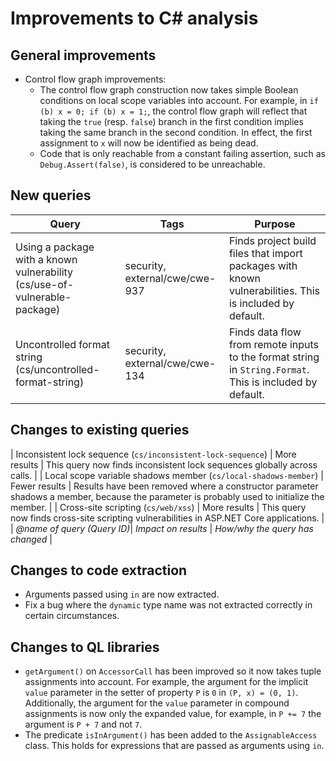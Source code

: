 # Improvements to C# analysis

## General improvements

* Control flow graph improvements:
  * The control flow graph construction now takes simple Boolean conditions on local scope variables into account. For example, in `if (b) x = 0; if (b) x = 1;`, the control flow graph will reflect that taking the `true` (resp. `false`) branch in the first condition implies taking the same branch in the second condition. In effect, the first assignment to `x` will now be identified as being dead.
  * Code that is only reachable from a constant failing assertion, such as `Debug.Assert(false)`, is considered to be unreachable.

## New queries

| **Query**                   | **Tags**  | **Purpose**                                                        |
|-----------------------------|-----------|--------------------------------------------------------------------|
| Using a package with a known vulnerability (cs/use-of-vulnerable-package) | security, external/cwe/cwe-937 | Finds project build files that import packages with known vulnerabilities. This is included by default. |
| Uncontrolled format string (cs/uncontrolled-format-string) | security, external/cwe/cwe-134 | Finds data flow from remote inputs to the format string in `String.Format`. This is included by default. |

## Changes to existing queries

| Inconsistent lock sequence (`cs/inconsistent-lock-sequence`) | More results | This query now finds inconsistent lock sequences globally across calls. |
| Local scope variable shadows member (`cs/local-shadows-member`) | Fewer results | Results have been removed where a constructor parameter shadows a member, because the parameter is probably used to initialize the member. |
| Cross-site scripting (`cs/web/xss`) | More results | This query now finds cross-site scripting vulnerabilities in ASP.NET Core applications. |
| *@name of query (Query ID)*| *Impact on results*    | *How/why the query has changed*                                  |

## Changes to code extraction

* Arguments passed using `in` are now extracted.
* Fix a bug where the `dynamic` type name was not extracted correctly in certain circumstances.

## Changes to QL libraries

* `getArgument()` on `AccessorCall` has been improved so it now takes tuple assignments into account. For example, the argument for the implicit `value` parameter in the setter of property `P` is `0` in `(P, x) = (0, 1)`. Additionally, the argument for the `value` parameter in compound assignments is now only the expanded value, for example, in `P += 7` the argument is `P + 7` and not `7`.
* The predicate `isInArgument()` has been added to the `AssignableAccess` class. This holds for expressions that are passed as arguments using `in`.
